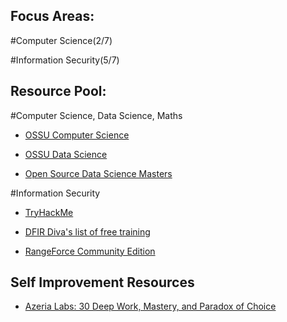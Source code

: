 ## Focus Areas:

#Computer Science(2/7)

#Information Security(5/7)

## Resource Pool:

#Computer Science, Data Science, Maths

* [OSSU Computer Science](https://github.com/ossu/computer-science)

* [OSSU Data Science](https://github.com/ossu/data-science)

* [Open Source Data Science Masters](https://datasciencemasters.org/)

#Information Security

* [TryHackMe](https://tryhackme.com/dashboard)

* [DFIR Diva's list of free training](https://training.dfirdiva.com/)

* [RangeForce Community Edition](https://training.dfirdiva.com/listing/rangeforce-community-edition)

## Self Improvement Resources

* [Azeria Labs: 30 Deep Work, Mastery, and Paradox of Choice](https://azeria-labs.com/the-importance-of-deep-work-the-30-hour-method-for-learning-a-new-skill/)
